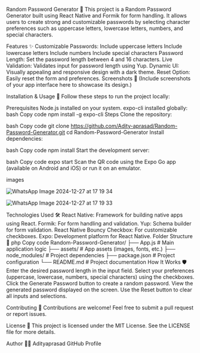 Random Password Generator 🔐
This project is a Random Password Generator built using React Native and Formik for form handling. It allows users to create strong and customizable passwords by selecting character preferences such as uppercase letters, lowercase letters, numbers, and special characters.

Features ✨
Customizable Passwords:
Include uppercase letters
Include lowercase letters
Include numbers
Include special characters
Password Length: Set the password length between 4 and 16 characters.
Live Validation: Validates input for password length using Yup.
Dynamic UI: Visually appealing and responsive design with a dark theme.
Reset Option: Easily reset the form and preferences.
Screenshots 📸
(Include screenshots of your app interface here to showcase its design.)

Installation & Usage 🚀
Follow these steps to run the project locally:

Prerequisites
Node.js installed on your system.
expo-cli installed globally:
bash
Copy code
npm install -g expo-cli
Steps
Clone the repository:

bash
Copy code
git clone https://github.com/Adity-aprasad/Random-Password-Generator.git
cd Random-Password-Generator
Install dependencies:

bash
Copy code
npm install
Start the development server:

bash
Copy code
expo start
Scan the QR code using the Expo Go app (available on Android and iOS) or run it on an emulator.




images



![WhatsApp Image 2024-12-27 at 17 19 34](https://github.com/user-attachments/assets/c9485a0d-5f9f-4eb9-b3ff-6412ce295802)


![WhatsApp Image 2024-12-27 at 17 19 33](https://github.com/user-attachments/assets/76a27412-d961-439a-aa37-540f9308d3c0)



Technologies Used 🛠️
React Native: Framework for building native apps using React.
Formik: For form handling and validation.
Yup: Schema builder for form validation.
React Native Bouncy Checkbox: For customizable checkboxes.
Expo: Development platform for React Native.
Folder Structure 📂
php
Copy code
Random-Password-Generator/
├── App.js            # Main application logic
├── assets/           # App assets (images, fonts, etc.)
├── node_modules/     # Project dependencies
├── package.json      # Project configuration
└── README.md         # Project documentation
How It Works 🛡️
Enter the desired password length in the input field.
Select your preferences (uppercase, lowercase, numbers, special characters) using the checkboxes.
Click the Generate Password button to create a random password.
View the generated password displayed on the screen.
Use the Reset button to clear all inputs and selections.

Contributing 🤝
Contributions are welcome! Feel free to submit a pull request or report issues.

License 📜
This project is licensed under the MIT License. See the LICENSE file for more details.

Author 👨‍💻
Adityaprasad
GitHub Profile
